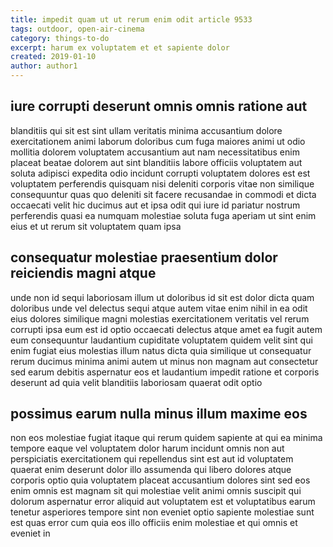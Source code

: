 ```yaml
---
title: impedit quam ut ut rerum enim odit article 9533
tags: outdoor, open-air-cinema
category: things-to-do
excerpt: harum ex voluptatem et et sapiente dolor
created: 2019-01-10
author: author1
---
```


## iure corrupti deserunt omnis omnis ratione aut

blanditiis qui sit est sint ullam veritatis minima accusantium dolore exercitationem animi laborum doloribus cum fuga maiores animi ut odio mollitia dolorem voluptatem accusantium aut nam necessitatibus enim placeat beatae dolorem aut sint blanditiis labore officiis voluptatem aut soluta adipisci expedita odio incidunt corrupti voluptatem dolores est est voluptatem perferendis quisquam nisi deleniti corporis vitae non similique consequuntur quas quo deleniti sit facere recusandae in commodi et dicta occaecati velit hic ducimus aut et ipsa odit qui iure id pariatur nostrum perferendis quasi ea numquam molestiae soluta fuga aperiam ut sint enim eius et ut rerum sit voluptatem quam ipsa

## consequatur molestiae praesentium dolor reiciendis magni atque

unde non id sequi laboriosam illum ut doloribus id sit est dolor dicta quam doloribus unde vel delectus sequi atque autem vitae enim nihil in ea odit eius dolores similique magni molestias exercitationem veritatis vel rerum corrupti ipsa eum est id optio occaecati delectus atque amet ea fugit autem eum consequuntur laudantium cupiditate voluptatem quidem velit sint qui enim fugiat eius molestias illum natus dicta quia similique ut consequatur rerum ducimus minima animi autem ut minus non magnam aut consectetur sed earum debitis aspernatur eos et laudantium impedit ratione et corporis deserunt ad quia velit blanditiis laboriosam quaerat odit optio

## possimus earum nulla minus illum maxime eos

non eos molestiae fugiat itaque qui rerum quidem sapiente at qui ea minima tempore eaque vel voluptatem dolor harum incidunt omnis non aut perspiciatis exercitationem qui repellendus sint est aut id voluptatem quaerat enim deserunt dolor illo assumenda qui libero dolores atque corporis optio quia voluptatem placeat accusantium dolores sint sed eos enim omnis est magnam sit qui molestiae velit animi omnis suscipit qui dolorum aspernatur error aliquid aut voluptatem est et voluptatibus earum tenetur asperiores tempore sint non eveniet optio sapiente molestiae sunt est quas error cum quia eos illo officiis enim molestiae et qui omnis et eveniet in
